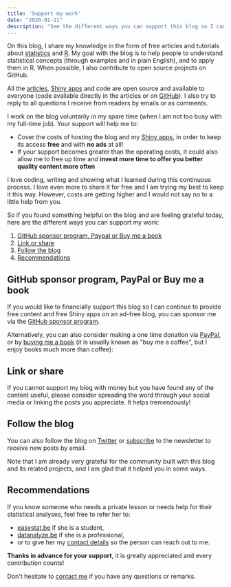 ```yaml
---
title: 'Support my work'
date: "2020-01-21"
description: "See the different ways you can support this blog so I can continue to provide free content. Any help is greatly appreciated. Thanks in advance!"
---
```


On this blog, I share my knowledge in the form of free articles and tutorials about [statistics](/tags/statistics/) and [R](/tags/r/). My goal with the blog is to help people to understand statistical concepts (through examples and in plain English), and to apply them in R. When possible, I also contribute to open source projects on GitHub.

All the [articles](/blog/), [Shiny apps](/tags/shiny/) and code are open source and available to everyone (code available directly in the articles or on [GitHub](https://github.com/AntoineSoetewey)). I also try to reply to all questions I receive from readers by emails or as comments.

I work on the blog voluntarily in my spare time (when I am not too busy with my full-time job). Your support will help me to:

* Cover the costs of hosting the blog and my [Shiny apps](/tags/shiny/), in order to keep its access **free** and with **no ads** at all!
* If your support becomes greater than the operating costs, it could also allow me to free up time and **invest more time to offer you better quality content more often**

I love coding, writing and showing what I learned during this continuous process. I love even more to share it for free and I am trying my best to keep it this way. However, costs are getting higher and I would not say no to a little help from you.

So if you found something helpful on the blog and are feeling grateful today, here are the different ways you can support my work:

1. [GitHub sponsor program, Paypal or Buy me a book](#github-sponsor-program-paypal-or-buy-me-a-book)
1. [Link or share](#link-or-share)
1. [Follow the blog](#follow-the-blog)
1. [Recommendations](#recommendations)

## GitHub sponsor program, PayPal or Buy me a book

If you would like to financially support this blog so I can continue to provide free content and free Shiny apps on an ad-free blog, you can sponsor me via the [GitHub sponsor program](https://github.com/sponsors/AntoineSoetewey).

Alternatively, you can also consider making a one time donation via [PayPal](https://paypal.me/AntoineSoetewey), or by [buying me a book](https://www.buymeacoffee.com/statsandr) (it is usually known as "buy me a coffee", but I enjoy books much more than coffee):

<script type="text/javascript" src="https://cdnjs.buymeacoffee.com/1.0.0/button.prod.min.js" data-name="bmc-button" data-slug="statsandr" data-color="#5F7FFF" data-emoji="📖"  data-font="Lato" data-text="Buy me a book" data-outline-color="#000000" data-font-color="#ffffff" data-coffee-color="#FFDD00" ></script>

<script data-name="BMC-Widget" data-cfasync="false" src="https://cdnjs.buymeacoffee.com/1.0.0/widget.prod.min.js" data-id="statsandr" data-description="Support me on Buy me a coffee!" data-message="" data-color="#5F7FFF" data-position="Right" data-x_margin="18" data-y_margin="18"></script>

## Link or share

If you cannot support my blog with money but you have found any of the content useful, please consider spreading the word through your social media or linking the posts you appreciate. It helps tremendously!

## Follow the blog

You can also follow the blog on [Twitter](https://twitter.com/statsandr) or [subscribe](/subscribe/) to the newsletter to receive new posts by email.

Note that I am already very grateful for the community built with this blog and its related projects, and I am glad that it helped you in some ways.

## Recommendations

If you know someone who needs a private lesson or needs help for their statistical analyses, feel free to refer her to:

- [easystat.be](https://easystat.be/) if she is a student,
- [datanalyze.be](https://datanalyze.be/) if she is a professional,
- or to give her my [contact details](/contact/) so the person can reach out to me.

**Thanks in advance for your support**, it is greatly appreciated and every contribution counts!

Don't hesitate to [contact me](/contact/) if you have any questions or remarks.

